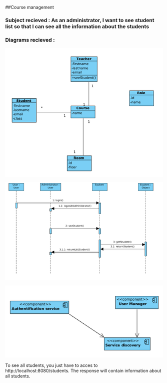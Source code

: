 ##Course management

### Subject recieved : As an administrator, I want to see student list so that I can see all the information about the students
### Diagrams recieved : 
![img.png](src/main/resources/img.png)

![img_1.png](src/main/resources/img_1.png)

![img_2.png](src/main/resources/img_2.png)

To see all students, you just have to acces to http://localhost:8080/students. The response will contain information about all students.